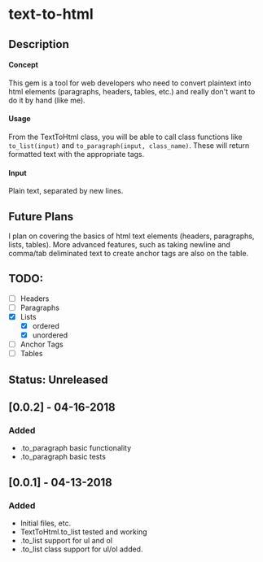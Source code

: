# text-to-html

## Description

#### Concept

This gem is a tool for web developers who need to convert plaintext into html elements (paragraphs, headers, tables, etc.) and really don't want to do it by hand (like me).

#### Usage

From the TextToHtml class, you will be able to call class functions like `to_list(input)` and `to_paragraph(input, class_name)`. These will return formatted text with the appropriate tags.

#### Input

Plain text, separated by new lines.

## Future Plans

I plan on covering the basics of html text elements (headers, paragraphs, lists, tables). More advanced features, such as taking newline and comma/tab deliminated text to create anchor tags are also on the table.

## TODO:

- [ ] Headers
- [ ] Paragraphs
- [x] Lists
    - [x] ordered
    - [x] unordered
- [ ] Anchor Tags
- [ ] Tables

## Status: Unreleased

## [0.0.2] - 04-16-2018

### Added
- .to_paragraph basic functionality
- .to_paragraph basic tests

## [0.0.1] - 04-13-2018

### Added
- Initial files, etc.
- TextToHtml.to_list tested and working
- .to_list support for ul and ol
- .to_list class support for ul/ol added.
